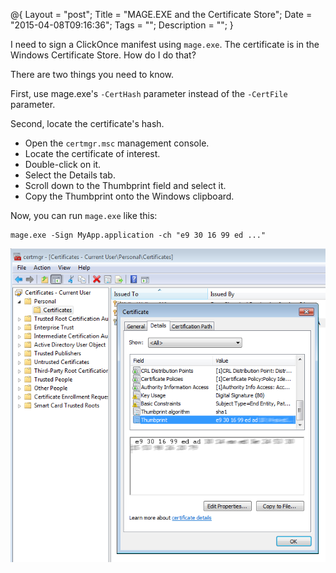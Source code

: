 @{
    Layout = "post";
    Title = "MAGE.EXE and the Certificate Store";
    Date = "2015-04-08T09:16:36";
    Tags = "";
    Description = "";
}

I need to sign a ClickOnce manifest using `mage.exe`.
The certificate is in the Windows Certificate Store.
How do I do that?

<!--more-->

There are two things you need to know.

First, use mage.exe's `-CertHash` parameter instead of the `-CertFile` parameter.

Second, locate the certificate's hash.

* Open the `certmgr.msc` management console.
* Locate the certificate of interest.
* Double-click on it.
* Select the Details tab.
* Scroll down to the Thumbprint field and select it.
* Copy the Thumbprint onto the Windows clipboard.

Now, you can run `mage.exe` like this:

    mage.exe -Sign MyApp.application -ch "e9 30 16 99 ed ..."
    

![](CertificateThumbprint.png)